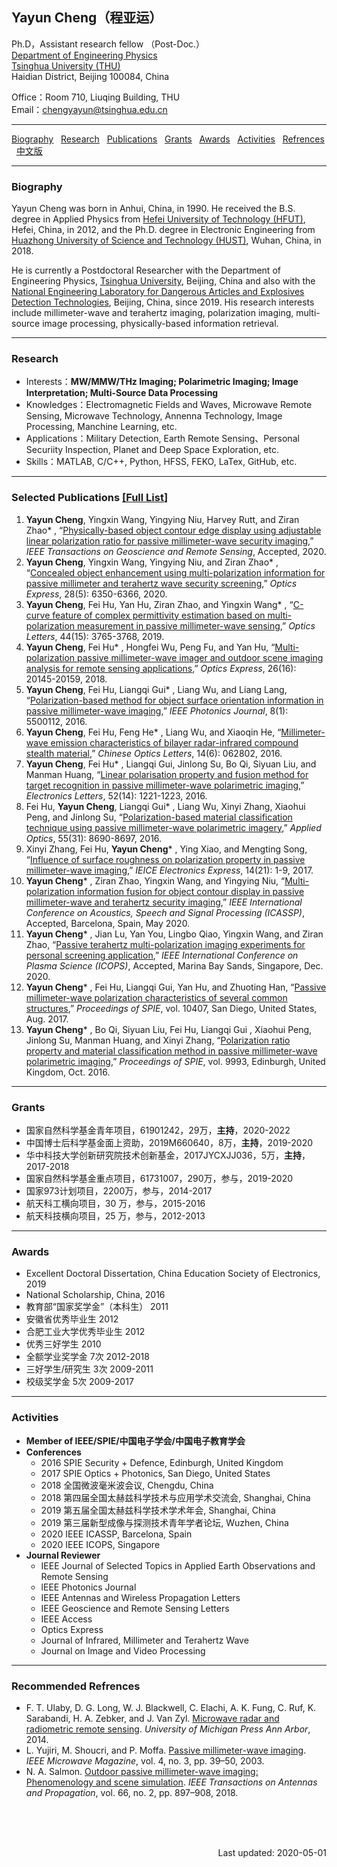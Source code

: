
## **Yayun Cheng（程亚运）**
Ph.D，Assistant research fellow （Post-Doc.）   
[Department of Engineering Physics]()  
[Tsinghua University (THU)]()  
Haidian District, Beijing 100084, China

Office：Room 710, Liuqing Building, THU  
Email：chengyayun@tsinghua.edu.cn  

<!--![Yayun Cheng](/PhotoYayunCheng.jpg) <font color=red><font size=10>&nbsp;<p align="right">[<u>中文版</u>](README-CH.md)</p>
&emsp;&emsp;&nbsp;&nbsp;&nbsp;&thinsp;&emsp-->
---
[<u>Biography</u>](#Biography) &nbsp; [<u>Research</u>](#Research) &nbsp; [<u>Publications</u>](#Publications) &nbsp; [<u>Grants</u>](#Grants) &nbsp; [<u>Awards</u>](#Awards) &nbsp; [<u>Activities</u>](#Activities) &nbsp; [<u>Refrences</u>](#Refrences) &nbsp; [<u>中文版</u>](README-CH.md)

---
### **Biography** <span id="Biography"> </span>
Yayun Cheng was born in Anhui, China, in 1990. He received the B.S. degree in Applied Physics from [Hefei University of Technology (HFUT)](), Hefei, China, in 2012, and the Ph.D. degree in Electronic Engineering from [Huazhong University of Science and Technology (HUST)](), Wuhan, China, in 2018.

He is currently a Postdoctoral Researcher with the Department of Engineering Physics, [Tsinghua University](), Beijing, China and also with the [National Engineering Laboratory for Dangerous Articles and Explosives Detection Technologies](), Beijing, China, since 2019. His research interests include millimeter-wave and terahertz imaging, polarization imaging, multi-source image processing, physically-based information retrieval.

---
### **Research** <span id="Research"> </span>
- Interests：**MW/MMW/THz Imaging; Polarimetric Imaging; Image Interpretation; Multi-Source Data Processing**  
- Knowledges：Electromagnetic Fields and Waves, Microwave Remote Sensing, Microwave Technology, Annenna Technology, Image Processing, Manchine Learning, etc.
- Applications：Military Detection, Earth Remote Sensing、Personal Securiity Inspection, Planet and Deep Space Exploration, etc.
- Skills：MATLAB, C/C++, Python, HFSS, FEKO, LaTex, GitHub, etc.

<!--### 工作经历
2019.01 – 2021.01 清华大学 博士后 合作导师：赵自然研究员-->

<!-- ### 教育背景
2014.09 – 2018.12  华中科技大学 博士 电磁场与微波技术  
2012.09 – 2014.08  华中科技大学 硕士 电磁场与微波技术  
2008.09 – 2012.06  合肥工业大学 本科 应用物理学 -->

---
### **Selected Publications**&nbsp;[[<u>Full List</u>]](#FullList) <span id="Publications"> </span>
1.	**Yayun Cheng**, Yingxin Wang, Yingying Niu, Harvey Rutt, and Ziran Zhao* , “[Physically-based object contour edge display using adjustable linear polarization ratio for passive millimeter-wave security imaging](),” *IEEE Transactions on Geoscience and Remote Sensing*, Accepted, 2020.
2.	**Yayun Cheng**, Yingxin Wang, Yingying Niu, and Ziran Zhao* , “[Concealed object enhancement using multi-polarization information for passive millimeter and terahertz wave security screening](),” *Optics Express*, 28(5): 6350-6366, 2020.
3.	**Yayun Cheng**, Fei Hu, Yan Hu, Ziran Zhao, and Yingxin Wang* , “[C-curve feature of complex permittivity estimation based on multi-polarization measurement in passive millimeter-wave sensing](),” *Optics Letters*, 44(15): 3765-3768, 2019.
4.	**Yayun Cheng**, Fei Hu* , Hongfei Wu, Peng Fu, and Yan Hu, “[Multi-polarization passive millimeter-wave imager and outdoor scene imaging analysis for remote sensing applications](),” *Optics Express*, 26(16): 20145-20159, 2018.
5.	**Yayun Cheng**, Fei Hu, Liangqi Gui* , Liang Wu, and Liang Lang, “[Polarization-based method for object surface orientation information in passive millimeter-wave imaging](),” *IEEE Photonics Journal*, 8(1): 5500112, 2016.
6.	**Yayun Cheng**, Fei Hu, Feng He* , Liang Wu, and Xiaoqin He, “[Millimeter-wave emission characteristics of bilayer radar-infrared compound stealth material](),” *Chinese Optics Letters*, 14(6): 062802, 2016.
7.	**Yayun Cheng**, Fei Hu* , Liangqi Gui, Jinlong Su, Bo Qi, Siyuan Liu, and Manman Huang, “[Linear polarisation property and fusion method for target recognition in passive millimeter-wave polarimetric imaging](),” *Electronics Letters*, 52(14): 1221-1223, 2016.
8.	Fei Hu, **Yayun Cheng**, Liangqi Gui* , Liang Wu, Xinyi Zhang, Xiaohui Peng, and Jinlong Su, “[Polarization-based material classification technique using passive millimeter-wave polarimetric imagery](),” *Applied Optics*, 55(31): 8690-8697, 2016.
9.	Xinyi Zhang, Fei Hu, **Yayun Cheng*** , Ying Xiao, and Mengting Song, “[Influence of surface roughness on polarization property in passive millimeter-wave imaging](),” *IEICE Electronics Express*, 14(21): 1-9, 2017.
10.	**Yayun Cheng*** , Ziran Zhao, Yingxin Wang, and Yingying Niu, “[Multi-polarization information fusion for object contour display in passive millimeter-wave and terahertz security imaging](),” *IEEE International Conference on Acoustics, Speech and Signal Processing (ICASSP)*, Accepted, Barcelona, Spain, May 2020.
11.	**Yayun Cheng*** , Jian Lu, Yan You, Lingbo Qiao, Yingxin Wang, and Ziran Zhao, “[Passive terahertz multi-polarization imaging experiments for personal screening application](),” *IEEE International Conference on Plasma Science (ICOPS)*, Accepted, Marina Bay Sands, Singapore, Dec. 2020.
12.	**Yayun Cheng*** , Fei Hu, Liangqi Gui, Yan Hu, and Zhuoting Han, “[Passive millimeter-wave polarization characteristics of several common structures](),” *Proceedings of SPIE*, vol. 10407, San Diego, United States, Aug. 2017.
13.	**Yayun Cheng*** , Bo Qi, Siyuan Liu, Fei Hu, Liangqi Gui , Xiaohui Peng, Jinlong Su, Manman Huang, and Xinyi Zhang, “[Polarization ratio property and material classification method in passive millimeter-wave polarimetric imaging](),” *Proceedings of SPIE*, vol. 9993, Edinburgh, United Kingdom, Oct. 2016.

---
### **Grants** <span id="Grants"> </span>
- 国家自然科学基金青年项目，61901242，29万，**主持**，2020-2022
- 中国博士后科学基金面上资助，2019M660640，8万，**主持**，2019-2020
- 华中科技大学创新研究院技术创新基金，2017JYCXJJ036，5万，**主持**，2017-2018
- 国家自然科学基金重点项目，61731007，290万，参与，2019-2020
- 国家973计划项目，2200万，参与，2014-2017
- 航天科工横向项目，30 万，参与，2015-2016
- 航天科技横向项目，25 万，参与，2012-2013

---
### **Awards** <span id="Awards"> </span>
- Excellent Doctoral Dissertation, China Education Society of Electronics, 2019
- National Scholarship, China, 2016
- 教育部“国家奖学金”（本科生）  2011
- 安徽省优秀毕业生  2012
- 合肥工业大学优秀毕业生  2012
- 优秀三好学生 2010
- 全额学业奖学金 7次 2012-2018
- 三好学生/研究生 3次 2009-2011
- 校级奖学金 5次 2009-2017

---
### **Activities** <span id="Activities"> </span>
- **Member of IEEE/SPIE/中国电子学会/中国电子教育学会** 
- **Conferences**
  - 2016 SPIE Security + Defence, Edinburgh, United Kingdom
  - 2017 SPIE Optics + Photonics, San Diego, United States
  - 2018 全国微波毫米波会议, Chengdu, China
  - 2018 第四届全国太赫兹科学技术与应用学术交流会, Shanghai, China
  - 2019 第五届全国太赫兹科学技术学术年会, Shanghai, China
  - 2019 第三届新型成像与探测技术青年学者论坛, Wuzhen, China
  - 2020 IEEE ICASSP, Barcelona, Spain
  - 2020 IEEE ICOPS, Singapore
- **Journal Reviewer**
  - IEEE Journal of Selected Topics in Applied Earth Observations and Remote Sensing
  - lEEE Photonics Journal
  - IEEE Antennas and Wireless Propagation Letters
  - IEEE Geoscience and Remote Sensing Letters
  - IEEE Access
  - Optics Express
  - Journal of Infrared, Millimeter and Terahertz Wave
  - Journal on Image and Video Processing

---
### **Recommended Refrences** <span id="Refrences"> </span>
- F. T. Ulaby, D. G. Long, W. J. Blackwell, C. Elachi, A. K. Fung, C. Ruf, K. Sarabandi, H. A. Zebker, and J. Van Zyl. [Microwave radar and radiometric remote sensing](). *University of Michigan Press Ann Arbor*, 2014.
- L. Yujiri, M. Shoucri, and P. Moffa. [Passive millimeter-wave imaging](). *IEEE Microwave Magazine*, vol. 4, no. 3, pp. 39–50, 2003.
- N. A. Salmon. [Outdoor passive millimeter-wave imaging: Phenomenology and scene simulation](). *IEEE Transactions on Antennas and Propagation*, vol. 66, no. 2, pp. 897–908, 2018.
  
<br />
<br />
<br />
<p align="right">Last updated: 2020-05-01</p>

